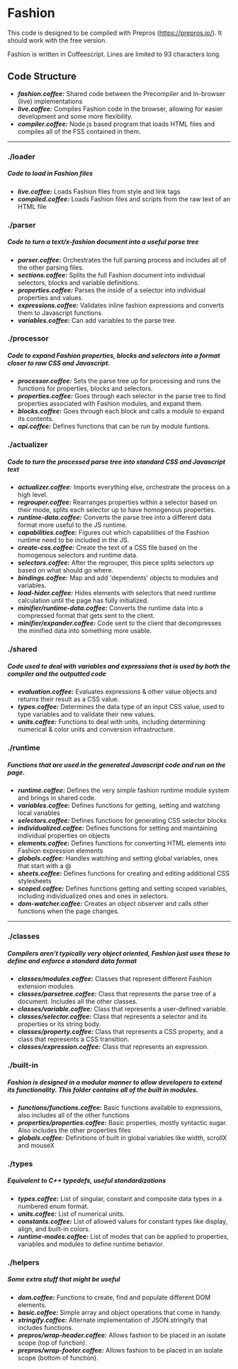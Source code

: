 # Fashion

This code is designed to be compiled with Prepros (https://prepros.io/). It should work with the free version.

Fashion is written in Coffeescript. Lines are limited to 93 characters long.


## Code Structure

* ***fashion.coffee:*** Shared code between the Precompiler and In-browser (live) implementations
* ***live.coffee:*** Compiles Fashion code in the browser, allowing for easier development and some more flexibility.
* ***compiler.coffee:*** Node.js based program that loads HTML files and compiles all of the FSS contained in them.

***

### ./loader
##### Code to load in Fashion files

* ***live.coffee:*** Loads Fashion files from style and link tags
* ***compiled.coffee:*** Loads Fashion files and scripts from the raw text of an HTML file

### ./parser
##### Code to turn a text/x-fashion document into a useful parse tree

* ***parser.coffee:*** Orchestrates the full parsing process and includes all of the other parsing files.
* ***sections.coffee:*** Splits the full Fashion document into individual selectors, blocks and variable definitions.
* ***properties.coffee:*** Parses the inside of a selector into individual properties and values.
* ***expressions.coffee:*** Validates inline fashion expressions and converts them to Javascript functions.
* ***variables.coffee:*** Can add variables to the parse tree.

### ./processor
##### Code to expand Fashion properties, blocks and selectors into a format closer to raw CSS and Javascript.

* ***processor.coffee:*** Sets the parse tree up for processing and runs the functions for properties, blocks and selectors.
* ***properties.coffee:*** Goes through each selector in the parse tree to find properties associated with Fashion modules, and expand them.
* ***blocks.coffee:*** Goes through each block and calls a module to expand its contents.
* ***api.coffee:*** Defines functions that can be run by module funtions.

### ./actualizer
##### Code to turn the processed parse tree into standard CSS and Javascript text

* ***actualizer.coffee:*** Imports everything else, orchestrate the process on a high level.
* ***regrouper.coffee:*** Rearranges properties within a selector based on their mode, splits each selector up to have homogenous properties.
* ***runtime-data.coffee:*** Converts the parse tree into a different data format more useful to the JS runtime.
* ***capabilities.coffee:*** Figures out which capabilities of the Fashion runtime need to be included in the JS.
* ***create-css.coffee:*** Create the text of a CSS file based on the homogenous selectors and runtime data.
* ***selectors.coffee:*** After the regrouper, this piece splits selectors up based on what should go where.
* ***bindings.coffee:*** Map and add 'dependents' objects to modules and variables.
* ***load-hider.coffee:*** Hides elements with selectors that need runtime calculation until the page has fully initialized.
* ***minifier/runtime-data.coffee:*** Converts the runtime data into a compressed format that gets sent to the client.
* ***minifier/expander.coffee:*** Code sent to the client that decompresses the minified data into something more usable.

### ./shared
##### Code used to deal with variables and expressions that is used by both the compiler and the outputted code

* ***evaluation.coffee:*** Evaluates expressions & other value objects and returns their result as a CSS value.
* ***types.coffee:*** Determines the data type of an input CSS value, used to type variables and to validate their new values.
* ***units.coffee:*** Functions to deal with units, including determining numerical & color units and conversion infrastructure.

### ./runtime
##### Functions that are used in the generated Javascript code and run on the page.

* ***runtime.coffee:*** Defines the very simple fashion runtime module system and brings in shared code.
* ***variables.coffee:*** Defines functions for getting, setting and watching local variables
* ***selectors.coffee:*** Defines functions for generating CSS selector blocks
* ***individualized.coffee:*** Defines functions for setting and maintaining individual properties on objects
* ***elements.coffee:*** Defines functions for converting HTML elements into Fashion expression elements
* ***globals.coffee:*** Handles watching and setting global variables, ones that start with a @
* ***sheets.coffee:*** Defines functions for creating and editing additional CSS stylesheets
* ***scoped.coffee:*** Defines functions getting and setting scoped variables, including individualized ones and ones in selectors.
* ***dom-watcher.coffee:*** Creates an object observer and calls other functions when the page changes.

***

### ./classes
##### Compilers aren't typically very object oriented, Fashion just uses these to define and enforce a standard data format

* ***classes/modules.coffee:*** Classes that represent different Fashion extension modules.
* ***classes/parsetree.coffee:*** Class that represents the parse tree of a document. Includes all the other classes.
* ***classes/variable.coffee:*** Class that represents a user-defined variable.
* ***classes/selector.coffee:*** Class that represents a selector and its properties or its string body.
* ***classes/property.coffee:*** Class that represents a CSS property, and a class that represents a CSS transition.
* ***classes/expression.coffee:*** Class that represents an expression.

### ./built-in
##### Fashion is designed in a modular manner to allow developers to extend its functionality. This folder contains all of the built in modules.

* ***functions/functions.coffee:*** Basic functions available to expressions, also includes all of the other functions
* ***properties/properties.coffee:*** Basic properties, mostly syntactic sugar. Also includes the other properties files
* ***globals.coffee:*** Definitions of built in global variables like width, scrollX and mouseX

### ./types
##### Equivalent to C++ typedefs, useful standardizations

* ***types.coffee:*** List of singular, constant and composite data types in a numbered enum format.
* ***units.coffee:*** List of numerical units.
* ***constants.coffee:*** List of allowed values for constant types like display, align, and built-in colors.
* ***runtime-modes.coffee:*** List of modes that can be applied to properties, variables and modules to define runtime behavior.

### ./helpers
##### Some extra stuff that might be useful

* ***dom.coffee:*** Functions to create, find and populate different DOM elements.
* ***basic.coffee:*** Simple array and object operations that come in handy.
* ***stringify.coffee:*** Alternate implementation of JSON.stringify that includes functions.
* ***prepros/wrap-header.coffee:*** Allows fashion to be placed in an isolate scope (top of function).
* ***prepros/wrap-footer.coffee:*** Allows fashion to be placed in an isolate scope (bottom of function).
